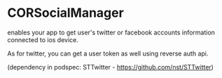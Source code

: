 CORSocialManager
================

enables your app to get user's twitter or facebook accounts information connected to ios device.

As for twitter, you can get a user token as well using reverse auth api.

(dependency in podspec: STTwitter - https://github.com/nst/STTwitter)
